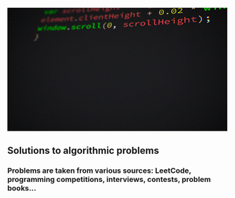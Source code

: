 ![GIF](code.gif)

## Solutions to algorithmic problems

### Problems are taken from various sources: LeetCode, programming competitions, interviews, contests, problem books...